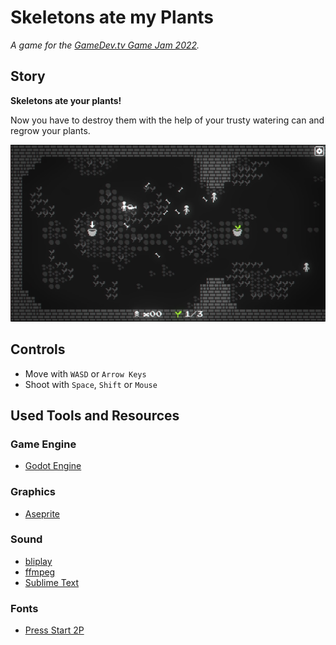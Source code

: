 # Skeletons ate my Plants

*A game for the [GameDev.tv Game Jam 2022](https://itch.io/jam/gamedevtv-jam-20229).*

## Story

**Skeletons ate your plants!**

Now you have to destroy them with the help of your trusty watering can and regrow your plants.

![Screenshot](images/screenshot.jpg)

## Controls

- Move with `WASD` or  `Arrow Keys`
- Shoot with `Space`, `Shift` or `Mouse`

## Used Tools and Resources

### Game Engine

- [Godot Engine](https://godotengine.org)

### Graphics

- [Aseprite](https://www.aseprite.org)

### Sound

- [bliplay](https://github.com/detomon/bliplay)
- [ffmpeg](https://ffmpeg.org)
- [Sublime Text](https://www.sublimetext.com)

### Fonts

- [Press Start 2P](https://www.dafont.com/press-start-2p.font)
